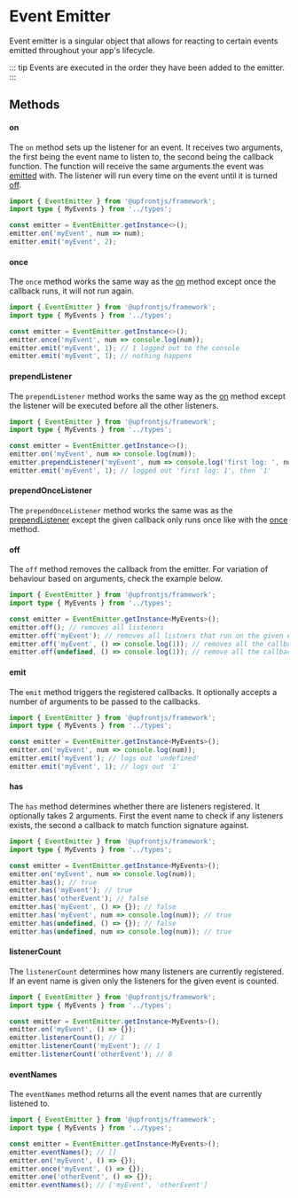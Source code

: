 # Event Emitter

Event emitter is a singular object that allows for reacting to certain events emitted throughout your app's lifecycle.

::: tip
Events are executed in the order they have been added to the emitter.
:::

## Methods

#### on

The `on` method sets up the listener for an event. It receives two arguments, the first being the event name to listen to, the second being the callback function. The function will receive the same arguments the event was [emitted](#emit) with. The listener will run every time on the event until it is turned [off](#off).

```ts
import { EventEmitter } from '@upfrontjs/framework';
import type { MyEvents } from '../types';

const emitter = EventEmitter.getInstance<>();
emitter.on('myEvent', num => num);
emitter.emit('myEvent', 2);
```

#### once

The `once` method works the same way as the [on](#on) method except once the callback runs, it will not run again.

```ts
import { EventEmitter } from '@upfrontjs/framework';
import type { MyEvents } from '../types';

const emitter = EventEmitter.getInstance<>();
emitter.once('myEvent', num => console.log(num));
emitter.emit('myEvent', 1); // 1 logged out to the console
emitter.emit('myEvent', 1); // nothing happens
```
#### prependListener

The `prependListener` method works the same way as the [on](#on) method except the listener will be executed before all the other listeners.

```ts
import { EventEmitter } from '@upfrontjs/framework';
import type { MyEvents } from '../types';

const emitter = EventEmitter.getInstance<>();
emitter.on('myEvent', num => console.log(num));
emitter.prependListener('myEvent', num => console.log('first log: ', num));
emitter.emit('myEvent', 1); // logged out 'first log: 1', then '1'
```

#### prependOnceListener

The `prependOnceListener` method works the same was as the [prependListener](#prependlistener) except the given callback only runs once like with the [once](#once) method.

#### off

The `off` method removes the callback from the emitter. For variation of behaviour based on arguments, check the example below.

```ts
import { EventEmitter } from '@upfrontjs/framework';
import type { MyEvents } from '../types';

const emitter = EventEmitter.getInstance<MyEvents>();
emitter.off(); // removes all listeners
emitter.off('myEvent'); // removes all listners that run on the given event
emitter.off('myEvent', () => console.log(1)); // removes all the callbacks that binded to the given event and matches the callback signature
emitter.off(undefined, () => console.log(1)); // remove all the callbacks from all the events that match the given callback signature
```

#### emit
The `emit` method triggers the registered callbacks. It optionally accepts a number of arguments to be passed to the callbacks.

```ts
import { EventEmitter } from '@upfrontjs/framework';
import type { MyEvents } from '../types';

const emitter = EventEmitter.getInstance<MyEvents>();
emitter.on('myEvent', num => console.log(num));
emitter.emit('myEvent'); // logs out 'undefined'
emitter.emit('myEvent', 1); // logs out '1'
```
#### has

The `has` method determines whether there are listeners registered. It optionally takes 2 arguments. First the event name to check if any listeners exists, the second a callback to match function signature against.

```ts
import { EventEmitter } from '@upfrontjs/framework';
import type { MyEvents } from '../types';

const emitter = EventEmitter.getInstance<MyEvents>();
emitter.on('myEvent', num => console.log(num));
emitter.has(); // true
emitter.has('myEvent'); // true
emitter.has('otherEvent'); // false
emitter.has('myEvent', () => {}); // false
emitter.has('myEvent', num => console.log(num)); // true
emitter.has(undefined, () => {}); // false
emitter.has(undefined, num => console.log(num)); // true
```
#### listenerCount

The `listenerCount` determines how many listeners are currently registered. If an event name is given only the listeners for the given event is counted.

```ts
import { EventEmitter } from '@upfrontjs/framework';
import type { MyEvents } from '../types';

const emitter = EventEmitter.getInstance<MyEvents>();
emitter.on('myEvent', () => {});
emitter.listenerCount(); // 1
emitter.listenerCount('myEvent'); // 1
emitter.listenerCount('otherEvent'); // 0
```
#### eventNames

The `eventNames` method returns all the event names that are currently listened to.

```ts
import { EventEmitter } from '@upfrontjs/framework';
import type { MyEvents } from '../types';

const emitter = EventEmitter.getInstance<MyEvents>();
emitter.eventNames(); // []
emitter.on('myEvent', () => {});
emitter.once('myEvent', () => {});
emitter.one('otherEvent', () => {});
emitter.eventNames(); // ['myEvent', 'otherEvent']
```
